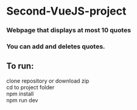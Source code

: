 # Second-VueJS-project
### Webpage that displays at most 10 quotes
### You can add and deletes quotes.

## To run:

clone repository or download zip<br>
cd to project folder<br>
npm install<br>
npm run dev<br>
 
